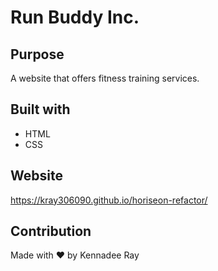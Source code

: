 # Run Buddy Inc.

## Purpose
A website that offers fitness training services.

## Built with
* HTML
* CSS

## Website
https://kray306090.github.io/horiseon-refactor/

## Contribution
Made with ❤️ by Kennadee Ray

